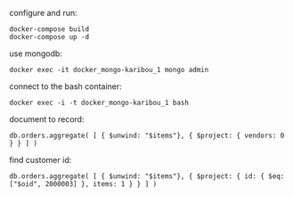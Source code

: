 configure and run:
```
docker-compose build
docker-compose up -d
```

use mongodb:
```
docker exec -it docker_mongo-karibou_1 mongo admin
```

connect to the bash container:
```
docker exec -i -t docker_mongo-karibou_1 bash
```


document to record:
```
db.orders.aggregate( [ { $unwind: "$items"}, { $project: { vendors: 0 } } ] )
```


find customer id:
```
db.orders.aggregate( [ { $unwind: "$items"}, { $project: { id: { $eq: ["$oid", 2000003] }, items: 1 } } ] )
```
